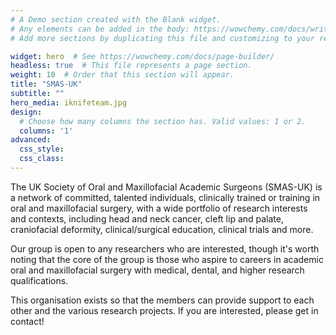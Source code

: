 ```yaml
---
# A Demo section created with the Blank widget.
# Any elements can be added in the body: https://wowchemy.com/docs/writing-markdown-latex/
# Add more sections by duplicating this file and customizing to your requirements.

widget: hero  # See https://wowchemy.com/docs/page-builder/
headless: true  # This file represents a page section.
weight: 10  # Order that this section will appear.
title: "SMAS-UK"
subtitle: ""
hero_media: iknifeteam.jpg
design:
  # Choose how many columns the section has. Valid values: 1 or 2.
  columns: '1'
advanced:
  css_style:
  css_class:
---
```


The UK Society of Oral and Maxillofacial Academic Surgeons (SMAS-UK) is a network of committed, talented individuals, clinically trained or training in oral and maxillofacial surgery, with a wide portfolio of research interests and contexts, including head and neck cancer, cleft lip and palate, craniofacial deformity, clinical/surgical education, clinical trials and more. 

Our group is open to any researchers who are interested, though it's worth noting that the core of the group is those who aspire to careers in academic oral and maxillofacial surgery with medical, dental, and higher research qualifications.

This organisation exists so that the members can provide support to each other and the various research projects. If you are interested, please get in contact!
